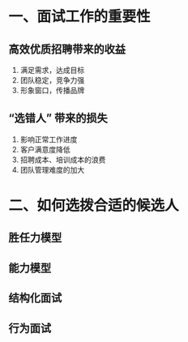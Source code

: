 # 一、面试工作的重要性
## 高效优质招聘带来的收益
1. 满足需求，达成目标
2. 团队稳定，竞争力强
3. 形象窗口，传播品牌
## “选错人” 带来的损失
1. 影响正常工作进度
2. 客户满意度降低
3. 招聘成本、培训成本的浪费
4. 团队管理难度的加大
# 二、如何选拨合适的候选人
## 胜任力模型
## 能力模型
## 结构化面试
## 行为面试
